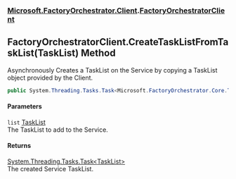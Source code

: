 ### [Microsoft.FactoryOrchestrator.Client](Microsoft_FactoryOrchestrator_Client.md 'Microsoft.FactoryOrchestrator.Client').[FactoryOrchestratorClient](FactoryOrchestratorClient.md 'Microsoft.FactoryOrchestrator.Client.FactoryOrchestratorClient')
## FactoryOrchestratorClient.CreateTaskListFromTaskList(TaskList) Method
Asynchronously Creates a TaskList on the Service by copying a TaskList object provided by the Client.  
```csharp
public System.Threading.Tasks.Task<Microsoft.FactoryOrchestrator.Core.TaskList> CreateTaskListFromTaskList(Microsoft.FactoryOrchestrator.Core.TaskList list);
```
#### Parameters
<a name='Microsoft_FactoryOrchestrator_Client_FactoryOrchestratorClient_CreateTaskListFromTaskList(Microsoft_FactoryOrchestrator_Core_TaskList)_list'></a>
`list` [TaskList](./../CoreLibrary/TaskList.md 'Microsoft.FactoryOrchestrator.Core.TaskList')  
The TaskList to add to the Service.
  
#### Returns
[System.Threading.Tasks.Task&lt;](https://docs.microsoft.com/en-us/dotnet/api/System.Threading.Tasks.Task-1 'System.Threading.Tasks.Task')[TaskList](./../CoreLibrary/TaskList.md 'Microsoft.FactoryOrchestrator.Core.TaskList')[&gt;](https://docs.microsoft.com/en-us/dotnet/api/System.Threading.Tasks.Task-1 'System.Threading.Tasks.Task')  
The created Service TaskList.
